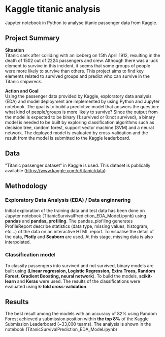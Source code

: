 # Kaggle titanic analysis
Jupyter notebook in Python to analyse titanic passenger data from Kaggle.

## Project Summary
**Situation**  
Titanic sank after colliding with an iceberg on 15th April 1912, resulting in the death of 1502 out of 2224 passengers and crew. Although there was a luck element to survive in this incident, it seems that some groups of people were more likely to survive than others. This project aims to find key elements related to survived groups and predict who can survive in the Titanic shipwreck.  
  
**Action and Goal**  
Using the passenger data provided by Kaggle, exploratory data analysis (EDA) and model deployment are implemented by using Python and Jupyter notebook. The goal is to build a predictive model that answers the question: what kind of people/groups is more likely to survive? Since the output from the model is expected to be binary (1:survived or 0:not survived), a binary model is needed to be built by exploring classification algorithms such as decision tree, random forest, support vector machine (SVM) and a neural network. The deployed model is evaluated by cross-validation and the result from the model is submitted to the Kaggle leaderboard.

## Data
"Titanic passenger dataset" in Kaggle is used. This dataset is publically available (https://www.kaggle.com/c/titanic/data).

## Methodology
### Exploratory Data Analysis (EDA) / Data enginnering
Initial exploration of the training data and test data has been done on Jupyter notebook (TitanicSurvivalPrediction_EDA_Model.ipynb) using **pandas** and **pandas_profiling**. The pandas_plofiling generates ProfileReport describe statistics (data type, missing values, histogram, etc...) of the data on an interactive HTML report. To visualise the detail of the data, **Plotly** and **Seaborn** are used. At this stage, missing data is also interpolated.
  
### Classification model
To classify passengers into survived and not survived, binary models are built using (**Linear regression, Logistic Regression, Extra Trees, Random Forest, Gradient Boosting, neural network**). To build the models, **scikit-learn** and **Keras** were used. The results of the classifications were evaluated using **k-fold cross-validation**. 

## Results
The best result among the models with an accuracy of 82% using Random Forest achieved a submission position within **the top 8%** of the Kaggle Submission Leaderboard (~33,000 teams). The analysis is shown in the notebook (TitanicSurvivalPrediction_EDA_Model.ipynb)
